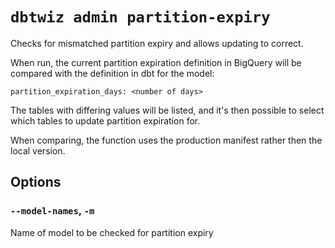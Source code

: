 # `dbtwiz admin partition-expiry`

Checks for mismatched partition expiry and allows updating to correct.

When run, the current partition expiration definition in BigQuery will be compared with the definition in dbt for the model:
```
partition_expiration_days: <number of days>
```
The tables with differing values will be listed, and it's then possible to select which tables to update partition expiration for.

When comparing, the function uses the production manifest rather then the local version.

## Options

### `--model-names`, `-m`

Name of model to be checked for partition expiry
